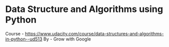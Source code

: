 # Data Structure and Algorithms using Python

Course - https://www.udacity.com/course/data-structures-and-algorithms-in-python--ud513
By - Grow with Google
